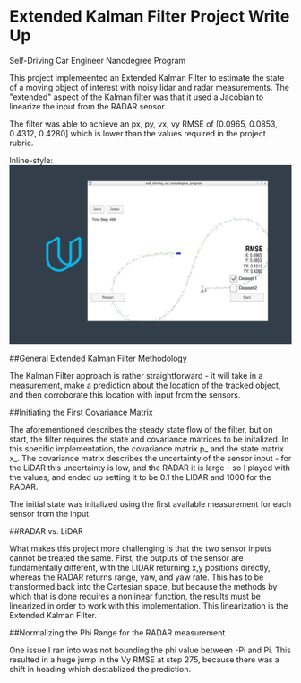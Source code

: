 # Extended Kalman Filter Project Write Up
Self-Driving Car Engineer Nanodegree Program

This project implemeented an Extended Kalman Filter to estimate the state of a moving object of interest with noisy lidar and radar measurements. The "extended" aspect of the Kalman filter was that it used a Jacobian to linearize the input from the RADAR sensor.

The filter was able to achieve an px, py, vx, vy RMSE of [0.0965, 0.0853, 0.4312, 0.4280] which is lower than the values required in the project rubric. 

Inline-style: 
![alt text](EKF_out.png "Sample Output from Dataset 1 Run with EKF Implementation")

##General Extended Kalman Filter Methodology

The Kalman Filter approach is rather straightforward - it will take in a measurement, make a prediction about the location of the tracked object, and then corroborate this location with input from the sensors.

##Initiating the First Covariance Matrix

The aforementioned describes the steady state flow of the filter, but on start, the filter requires the state and covariance matrices to be initalized. In this specific implementation, the covariance matrix p_ and the state matrix x_. The covariance matrix describes the uncertainty of the sensor input - for the LiDAR this uncertainty is low, and the RADAR it is large - so I played with the values, and ended up setting it to be 0.1 the LIDAR and 1000 for the RADAR.

The initial state was initalized using the first available measurement for each sensor from the input.

##RADAR vs. LiDAR

What makes this project more challenging is that the two sensor inputs cannot be treated the same. First, the outputs of the sensor are fundamentally different, with the LIDAR returning x,y positions directly, whereas the RADAR returns range, yaw, and yaw rate. This has to be transformed back into the Cartesian space, but because the methods by which that is done requires a nonlinear function, the results must be linearized in order to work with this implementation. This linearization is the Extended Kalman Filter.

##Normalizing the Phi Range for the RADAR measurement

One issue I ran into was not bounding the phi value between -Pi and Pi. This resulted in a huge jump in the Vy RMSE at step 275, because there was a shift in heading which destablized the prediction.
